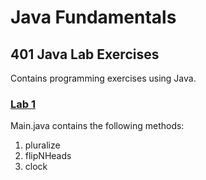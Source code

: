 # Java Fundamentals
## 401 Java Lab Exercises
Contains programming exercises using Java.

### [Lab 1](https://github.com/joriefernandez/java-fundamentals/tree/master/basics)
Main.java contains the following methods:
1. pluralize
2. flipNHeads
3. clock

